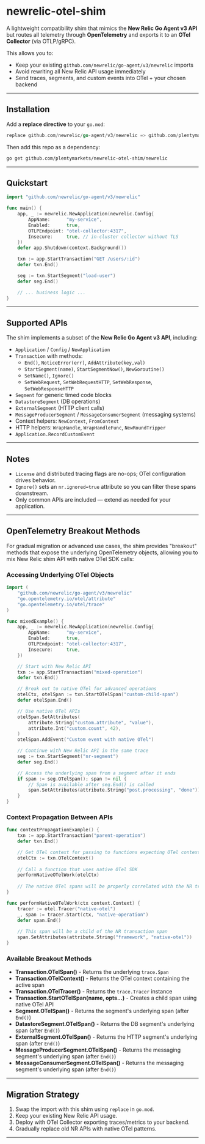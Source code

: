 # newrelic-otel-shim

A lightweight compatibility shim that mimics the **New Relic Go Agent v3 API** but routes all telemetry through **OpenTelemetry** and exports it to an **OTel Collector** (via OTLP/gRPC).

This allows you to:

- Keep your existing `github.com/newrelic/go-agent/v3/newrelic` imports
- Avoid rewriting all New Relic API usage immediately
- Send traces, segments, and custom events into OTel + your chosen backend

---

## Installation

Add a **replace directive** to your `go.mod`:

```go
replace github.com/newrelic/go-agent/v3/newrelic => github.com/plentymarkets/newrelic-otel-shim/newrelic v0.0.0
```

Then add this repo as a dependency:

```bash
go get github.com/plentymarkets/newrelic-otel-shim/newrelic
```

---

## Quickstart

```go
import "github.com/newrelic/go-agent/v3/newrelic"

func main() {
    app, _ := newrelic.NewApplication(newrelic.Config{
        AppName:      "my-service",
        Enabled:      true,
        OTLPEndpoint: "otel-collector:4317",
        Insecure:     true, // in-cluster collector without TLS
    })
    defer app.Shutdown(context.Background())

    txn := app.StartTransaction("GET /users/:id")
    defer txn.End()

    seg := txn.StartSegment("load-user")
    defer seg.End()

    // ... business logic ...
}
```

---

## Supported APIs

The shim implements a subset of the **New Relic Go Agent v3 API**, including:

- `Application` / `Config` / `NewApplication`
- `Transaction` with methods:
  - `End()`, `NoticeError(err)`, `AddAttribute(key,val)`
  - `StartSegment(name)`, `StartSegmentNow()`, `NewGoroutine()`
  - `SetName()`, `Ignore()`
  - `SetWebRequest`, `SetWebRequestHTTP`, `SetWebResponse`, `SetWebResponseHTTP`
- `Segment` for generic timed code blocks
- `DatastoreSegment` (DB operations)
- `ExternalSegment` (HTTP client calls)
- `MessageProducerSegment` / `MessageConsumerSegment` (messaging systems)
- Context helpers: `NewContext`, `FromContext`
- HTTP helpers: `WrapHandle`, `WrapHandleFunc`, `NewRoundTripper`
- `Application.RecordCustomEvent`

---

## Notes

- `License` and distributed tracing flags are no-ops; OTel configuration drives behavior.
- `Ignore()` sets an `nr.ignored=true` attribute so you can filter these spans downstream.
- Only common APIs are included — extend as needed for your application.

---

## OpenTelemetry Breakout Methods

For gradual migration or advanced use cases, the shim provides "breakout" methods that expose the underlying OpenTelemetry objects, allowing you to mix New Relic shim API with native OTel SDK calls:

### Accessing Underlying OTel Objects

```go
import (
    "github.com/newrelic/go-agent/v3/newrelic"
    "go.opentelemetry.io/otel/attribute"
    "go.opentelemetry.io/otel/trace"
)

func mixedExample() {
    app, _ := newrelic.NewApplication(newrelic.Config{
        AppName:      "my-service",
        Enabled:      true,
        OTLPEndpoint: "otel-collector:4317",
        Insecure:     true,
    })

    // Start with New Relic API
    txn := app.StartTransaction("mixed-operation")
    defer txn.End()

    // Break out to native OTel for advanced operations
    otelCtx, otelSpan := txn.StartOTelSpan("custom-child-span")
    defer otelSpan.End()

    // Use native OTel APIs
    otelSpan.SetAttributes(
        attribute.String("custom.attribute", "value"),
        attribute.Int("custom.count", 42),
    )
    otelSpan.AddEvent("Custom event with native OTel")

    // Continue with New Relic API in the same trace
    seg := txn.StartSegment("nr-segment")
    defer seg.End()

    // Access the underlying span from a segment after it ends
    if span := seg.OTelSpan(); span != nil {
        // Span is available after seg.End() is called
        span.SetAttributes(attribute.String("post.processing", "done"))
    }
}
```

### Context Propagation Between APIs

```go
func contextPropagationExample() {
    txn := app.StartTransaction("parent-operation")
    defer txn.End()

    // Get OTel context for passing to functions expecting OTel context
    otelCtx := txn.OTelContext()
    
    // Call a function that uses native OTel SDK
    performNativeOTelWork(otelCtx)
    
    // The native OTel spans will be properly correlated with the NR transaction
}

func performNativeOTelWork(ctx context.Context) {
    tracer := otel.Tracer("native-otel")
    _, span := tracer.Start(ctx, "native-operation")
    defer span.End()
    
    // This span will be a child of the NR transaction span
    span.SetAttributes(attribute.String("framework", "native-otel"))
}
```

### Available Breakout Methods

- **Transaction.OTelSpan()** - Returns the underlying `trace.Span`
- **Transaction.OTelContext()** - Returns the OTel context containing the active span
- **Transaction.OTelTracer()** - Returns the `trace.Tracer` instance
- **Transaction.StartOTelSpan(name, opts...)** - Creates a child span using native OTel API
- **Segment.OTelSpan()** - Returns the segment's underlying span (after `End()`)
- **DatastoreSegment.OTelSpan()** - Returns the DB segment's underlying span (after `End()`)
- **ExternalSegment.OTelSpan()** - Returns the HTTP segment's underlying span (after `End()`)
- **MessageProducerSegment.OTelSpan()** - Returns the messaging segment's underlying span (after `End()`)
- **MessageConsumerSegment.OTelSpan()** - Returns the messaging segment's underlying span (after `End()`)

---

## Migration Strategy

1. Swap the import with this shim using `replace` in `go.mod`.
2. Keep your existing New Relic API usage.
3. Deploy with OTel Collector exporting traces/metrics to your backend.
4. Gradually replace old NR APIs with native OTel patterns.

---
